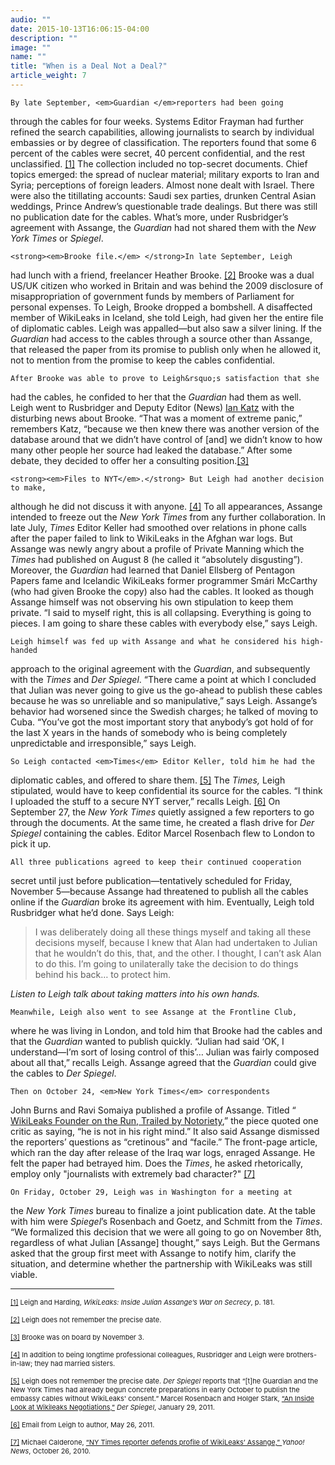 ```yaml
---
audio: ""
date: 2015-10-13T16:06:15-04:00
description: ""
image: ""
name: ""
title: "When is a Deal Not a Deal?"
article_weight: 7
---
```


	By late September, <em>Guardian </em>reporters had been going 
through the cables for four weeks. Systems Editor Frayman had further 
refined the search capabilities, allowing journalists to search by 
individual embassies or by degree of classification. The reporters 
found that some 6 percent of the cables were secret, 40 percent 
confidential, and the rest unclassified.
<a href="case_id_70_id_631_pid_0.html#_ftn1" name="_ftnref1" title="">[1]</a> 
The collection included no top-secret documents. Chief topics emerged: 
the spread of nuclear material; military exports to Iran and Syria; 
perceptions of foreign leaders. Almost none dealt with Israel. There 
were also the titillating accounts: Saudi sex parties, drunken 
Central Asian weddings, Prince Andrew&rsquo;s questionable trade dealings. 
But there was still no publication date for the cables. What&rsquo;s more, 
under Rusbridger&rsquo;s agreement with Assange, the <em>Guardian</em> 
had not shared them with the <em>New York Times</em> or <em>Spiegel</em>.

	<strong><em>Brooke file.</em> </strong>In late September, Leigh 
had lunch with a friend, freelancer Heather Brooke.
<a href="case_id_70_id_631_pid_0.html#_ftn2" name="_ftnref2" title="">[2]</a> 
Brooke was a dual US/UK citizen who worked in Britain and was behind 
the 2009 disclosure of misappropriation of government funds by members 
of Parliament for personal expenses. To Leigh, Brooke dropped a bombshell. 
A disaffected member of WikiLeaks in Iceland, she told Leigh, had given 
her the entire file of diplomatic cables. Leigh was appalled&mdash;but 
also saw a silver lining. If the <em>Guardian</em> had access to the 
cables through a source other than Assange, that released the paper 
from its promise to publish only when he allowed it, not to mention 
from the promise to keep the cables confidential.

	After Brooke was able to prove to Leigh&rsquo;s satisfaction that she 
had the cables, he confided to her that the <em>Guardian</em> had them as well. 
Leigh went to Rusbridger and Deputy Editor (News) 
<a href="case_id_70_id_173_c_bio.html">Ian Katz</a> with the disturbing 
news about Brooke. &ldquo;That was a moment of extreme panic,&rdquo; 
remembers Katz, &ldquo;because we then knew there was another version 
of the database around that we didn&rsquo;t have control of [and] 
we didn&rsquo;t know to how many other people her source had leaked 
the database.&rdquo; After some debate, they decided to offer her a 
consulting position.<a href="case_id_70_id_631_pid_0.html#_ftn3" name="_ftnref3" title="">[3]</a>

	<strong><em>Files to NYT</em>.</strong> But Leigh had another decision to make, 
although he did not discuss it with anyone.
<a href="case_id_70_id_631_pid_0.html#_ftn4" name="_ftnref4" title="">[4]</a> 
To all appearances, Assange intended to freeze out the <em>New York Times</em> 
from any further collaboration. In late July, <em>Times</em> Editor Keller 
had smoothed over relations in phone calls after the paper failed to link 
to WikiLeaks in the Afghan war logs. But Assange was newly angry about a 
profile of Private Manning which the <em>Times</em> had published on August 8 
(he called it &ldquo;absolutely disgusting&rdquo;). Moreover, the <em>Guardian</em> 
had learned that Daniel Ellsberg of Pentagon Papers fame and Icelandic WikiLeaks 
former programmer Sm&aacute;ri McCarthy (who had given Brooke the copy) also had 
the cables. It looked as though Assange himself was not observing his own stipulation 
to keep them private. &ldquo;I said to myself right, this is all collapsing. Everything 
is going to pieces. I am going to share these cables with everybody else,&rdquo; says Leigh.

	Leigh himself was fed up with Assange and what he considered his high-handed 
approach to the original agreement with the <em>Guardian</em>, and subsequently 
with the <em>Times</em> and <em>Der Spiegel</em>. &ldquo;There came a point at 
which I concluded that Julian was never going to give us the go-ahead to publish 
these cables because he was so unreliable and so manipulative,&rdquo; says Leigh. 
Assange&rsquo;s behavior had worsened since the Swedish charges; he talked of moving 
to Cuba. &ldquo;You&rsquo;ve got the most important story that anybody&rsquo;s got 
hold of for the last X years in the hands of somebody who is being completely 
unpredictable and irresponsible,&rdquo; says Leigh.

	So Leigh contacted <em>Times</em> Editor Keller, told him he had the 
diplomatic cables, and offered to share them.
<a href="case_id_70_id_631_pid_0.html#_ftn5" name="_ftnref5" title="">[5]</a> 
The <em>Times, </em>Leigh stipulated<em>,</em> would have to keep confidential 
its source for the cables. &ldquo;I think I uploaded the stuff to a secure NYT 
server,&rdquo; recalls Leigh.
<a href="case_id_70_id_631_pid_0.html#_ftn6" name="_ftnref6" title="">[6]</a> 
On September 27, the <em>New York Times</em> quietly assigned a 
few reporters to go through the documents. At the same time, 
he created a flash drive for <em>Der Spiegel</em> containing 
the cables. Editor Marcel Rosenbach flew to London to pick it up.

	All three publications agreed to keep their continued cooperation 
secret until just before publication&mdash;tentatively scheduled 
for Friday, November 5&mdash;because Assange had threatened to 
publish all the cables online if the <em>Guardian</em> broke its 
agreement with him. Eventually, Leigh told Rusbridger 
what he&rsquo;d done. Says Leigh:

<blockquote>
	<p>
		I was deliberately doing all these things myself and taking all these decisions myself, 
		because I knew that Alan had undertaken to Julian that he wouldn&rsquo;t do this, 
		that, and the other. I thought, I can&rsquo;t ask Alan to do this. I&rsquo;m going 
		to unilaterally take the decision to do things behind his back&hellip; to protect him.
	</p>
</blockquote>
<p>
	<i>Listen to Leigh talk about taking matters into his own hands.</i><br />
	<img alt="" border="0" class="audiofile" src="../../files/audios/183/Leigh&#32;text&#32;quote.mp3" />
</p>

	Meanwhile, Leigh also went to see Assange at the Frontline Club, 
where he was living in London, and told him that Brooke had the cables 
and that the <em>Guardian</em> wanted to publish quickly. &ldquo;Julian 
had said &lsquo;OK, I understand&mdash;I&rsquo;m sort of losing control 
of this&rsquo;&hellip; Julian was fairly composed about all that,&rdquo; 
recalls Leigh. Assange agreed that the <em>Guardian</em> could give 
the cables to <em>Der Spiegel</em>.

	Then on October 24, <em>New York Times</em> correspondents 
John Burns and Ravi Somaiya published a profile of Assange. 
Titled &ldquo;<a href="http://www.nytimes.com/2010/10/24/world/24assange.html">
WikiLeaks Founder on the Run, Trailed by Notoriety</a>,&rdquo; the piece quoted 
one critic as saying, &ldquo;he is not in his right mind.&rdquo; It also said 
Assange dismissed the reporters&rsquo; questions as &ldquo;cretinous&rdquo; 
and &ldquo;facile.&rdquo; The front-page article, which ran the day after 
release of the Iraq war logs, enraged Assange. He felt the paper had 
betrayed him. Does the <em>Times</em>, he asked rhetorically, employ 
only &quot;journalists with extremely bad character?&quot;
<a href="case_id_70_id_631_pid_0.html#_ftn7" name="_ftnref7" title="">[7]</a>

	On Friday, October 29, Leigh was in Washington for a meeting at 
the <em>New York Times </em>bureau to finalize a joint publication date. 
At the table with him were <em>Spiegel</em>&rsquo;s Rosenbach and Goetz, 
and Schmitt from the <em>Times</em>. &ldquo;We formalized this decision 
that we were all going to go on November 8th, regardless of what Julian [Assange] 
thought,&rdquo; says Leigh. But the Germans asked that the group first meet with 
Assange to notify him, clarify the situation, and determine whether the 
partnership with WikiLeaks was still viable.

<div>
	<hr align="left" size="1" width="33%" />
	<div id="ftn1">
		<p>
			<span style="font-size: 11px;">
			<a href="case_id_70_id_631_pid_0.html#_ftnref1" name="_ftn1" title="">[1]</a> 
			Leigh and Harding, <em>WikiLeaks: Inside Julian Assange&rsquo;s War on Secrecy</em>, p. 181.
			</span>
		</p>
	</div>
	<div id="ftn2">
		<p>
			<span style="font-size: 11px;">
			<a href="case_id_70_id_631_pid_0.html#_ftnref2" name="_ftn2" title="">[2]</a> 
			Leigh does not remember the precise date.
			</span>
		</p>
	</div>
	<div id="ftn3">
		<p>
			<span style="font-size: 11px;">
			<a href="case_id_70_id_631_pid_0.html#_ftnref3" name="_ftn3" title="">[3]</a> 
			Brooke was on board by November 3.
			</span>
		</p>
	</div>
	<div id="ftn4">
		<p>
			<span style="font-size: 11px;">
			<a href="case_id_70_id_631_pid_0.html#_ftnref4" name="_ftn4" title="">[4]</a> 
			In addition to being longtime professional colleagues, Rusbridger 
			and Leigh were brothers-in-law; they had married sisters.
			</span>
		</p>
	</div>
	<div id="ftn5">
		<p>
			<span style="font-size: 11px;">
			<a href="case_id_70_id_631_pid_0.html#_ftnref5" name="_ftn5" title="">[5]</a> 
			Leigh does not remember the precise date. <em>Der Spiegel</em> reports that 
			&ldquo;[t]he Guardian and the New York Times had already begun concrete 
			preparations in early October to publish the embassy cables without 
			WikiLeaks&#39; consent.&rdquo; Marcel Rosenbach and Holger Stark,
			<a class="extlink" href="http://readersupportednews.org/opinion2/370-wikileaks/4783-an-inside-look-at-wikileaks-negotiations" target="_blank"> 
			&ldquo;An Inside Look at Wikileaks Negotiations,&rdquo;</a> 
			<em>Der Spiegel</em>, January 29, 2011.
			</span>
		</p>
	</div>
	<div id="ftn6">
		<p>
			<span style="font-size: 11px;">
			<a href="case_id_70_id_631_pid_0.html#_ftnref6" name="_ftn6" title="">[6]</a>
			 Email from Leigh to author, May 26, 2011.
			</span>
		</p>
	</div>
	<div id="ftn7">
		<p>
			<span style="font-size: 11px;">
			<a href="case_id_70_id_631_pid_0.html#_ftnref7" name="_ftn7" title="">[7]</a>
			 Michael Calderone, 
			<a class="extlink" href="http://news.yahoo.com/s/yblog_upshot/20101026/cm_yblog_upshot/ny-times-reporter-defends-profile-of-wikileaks-assange" target="_blank">&ldquo;NY Times reporter defends profile of WikiLeaks&rsquo; Assange,&rdquo; </a>
			<em>Yahoo! News</em>, October 26, 2010.
			</span>
		</p>
	</div>
</div>
</div>

